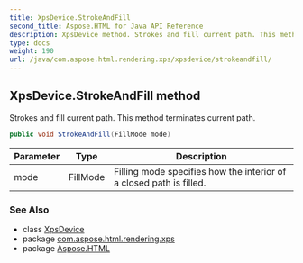 ```yaml
---
title: XpsDevice.StrokeAndFill
second_title: Aspose.HTML for Java API Reference
description: XpsDevice method. Strokes and fill current path. This method terminates current path
type: docs
weight: 190
url: /java/com.aspose.html.rendering.xps/xpsdevice/strokeandfill/
---
```

## XpsDevice.StrokeAndFill method

Strokes and fill current path. This method terminates current path.

```java
public void StrokeAndFill(FillMode mode)
```

| Parameter | Type | Description |
| --- | --- | --- |
| mode | FillMode | Filling mode specifies how the interior of a closed path is filled. |

### See Also

* class [XpsDevice](../)
* package [com.aspose.html.rendering.xps](../../xpsdevice/)
* package [Aspose.HTML](../../../)
